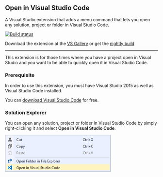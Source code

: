 ## Open in Visual Studio Code
A Visual Studio extension that adds a menu command that
lets you open any solution, project or folder in
Visual Studio Code.

[![Build status](https://ci.appveyor.com/api/projects/status/3x24c3gbyv2g34l8?svg=true)](https://ci.appveyor.com/project/madskristensen/brunchtaskrunner)

Download the extension at the
[VS Gallery](https://visualstudiogallery.msdn.microsoft.com/de706ad0-8a73-4df3-bef5-867bb9a70d51)
or get the
[nightly build](http://vsixgallery.com/extension/e99dde0e-e023-410d-bc5d-3f76db71e3f0/)

------------------------------------

This extension is for those times where you have a project
open in Visual Studio and you want to be able to quickly
open it in Visual Studio Code.

### Prerequisite
In order to use this extension, you must have Visual
Studio 2015 as well as Visual Studio Code installed.

You can
[download Visual Studio Code](https://code.visualstudio.com/)
for free.

### Solution Explorer
You can open any solution, project or folder in Visual
Studio Code by simply right-clicking it and select
**Open in Visual Studio Code**.

![Context menu](art/context-menu.png)